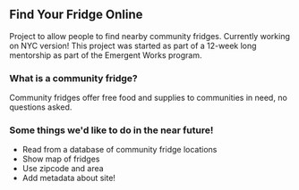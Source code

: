 ## Find Your Fridge Online
Project to allow people to find nearby community fridges. Currently working on NYC version! This project was started as part of a 12-week long mentorship as part of the Emergent Works program.

### What is a community fridge?
Community fridges offer free food and supplies to communities in need, no questions asked.

### Some things we'd like to do in the near future!
* Read from a database of community fridge locations
* Show map of fridges
* Use zipcode and area 
* Add metadata about site!
